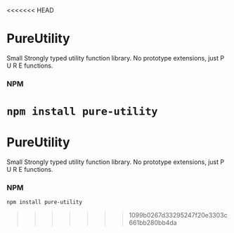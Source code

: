 <<<<<<< HEAD
# PureUtility
Small Strongly typed utility function library. No prototype extensions, just P U R E functions.


### NPM

`npm install pure-utility`
=======
# PureUtility
Small Strongly typed utility function library. No prototype extensions, just P U R E functions.


### NPM

`npm install pure-utility`
>>>>>>> 1099b0267d33295247f20e3303c661bb280bb4da
